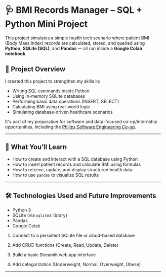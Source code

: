 # 🩺 BMI Records Manager – SQL + Python Mini Project

This project simulates a simple health tech scenario where patient BMI (Body Mass Index) records are calculated, stored, and queried using **Python**, **SQLite (SQL)**, and **Pandas** — all run inside a **Google Colab notebook**.

## 🚀 Project Overview

I created this project to strengthen my skills in:

- Writing SQL commands inside Python
- Using in-memory SQLite databases
- Performing basic data operations (INSERT, SELECT)
- Calculating BMI using real-world logic
- Simulating database-driven healthcare scenarios

It's part of my preparation for software and data-focused co-op/internship opportunities, including the [Philips Software Engineering Co-op](https://www.careers.philips.com/global/en).

---

## 🧠 What You’ll Learn

- How to create and interact with a SQL database using Python
- How to insert patient records and calculate BMI using formulas
- How to retrieve, update, and display structured health data
- How to use `pandas` to visualize SQL results

---

## 🛠 Technologies Used and Future Improvements

- Python 3
- SQLite (via `sqlite3` library)
- Pandas
- Google Colab

1. Connect to a persistent SQLite file or cloud-based database

2. Add CRUD functions (Create, Read, Update, Delete)

3. Build a basic Streamlit web app interface

4. Add categorization (Underweight, Normal, Overweight, Obese)

---


